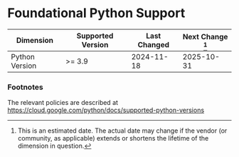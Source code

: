 
# Foundational Python Support

| Dimension       | Supported Version | Last Changed | Next Change [^next-change] |
|-----------------|-------------------|--------------|----------------------------|
| Python Version  | >= 3.9            | 2024-11-18   | 2025-10-31                 |

[^next-change]: This is an estimated date. The actual date may change if the
vendor (or community, as applicable) extends or shortens the lifetime of the
dimension in question.

### Footnotes

The relevant policies are described at https://cloud.google.com/python/docs/supported-python-versions
